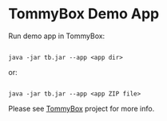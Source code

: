 # TommyBox Demo App


Run demo app in TommyBox:

```text

java -jar tb.jar --app <app dir>

```

or:

```text

java -jar tb.jar --app <app ZIP file>

```


Please see <a href="https://github.com/xnbox/tommybox">TommyBox</a> project for more info.

